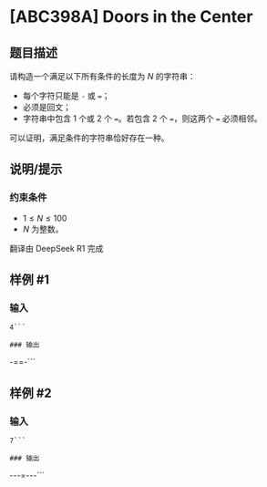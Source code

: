 # [ABC398A] Doors in the Center

## 题目描述

[problemUrl]: https://atcoder.jp/contests/abc398/tasks/abc398_a

请构造一个满足以下所有条件的长度为 $N$ 的字符串：

- 每个字符只能是 `-` 或 `=`；
- 必须是回文；
- 字符串中包含 $1$ 个或 $2$ 个 `=`。若包含 $2$ 个 `=`，则这两个 `=` 必须相邻。

可以证明，满足条件的字符串恰好存在一种。

## 说明/提示

### 约束条件

- $1 \leq N \leq 100$
- $N$ 为整数。

翻译由 DeepSeek R1 完成

## 样例 #1

### 输入

```
4```

### 输出

```
-==-```

## 样例 #2

### 输入

```
7```

### 输出

```
---=---```

